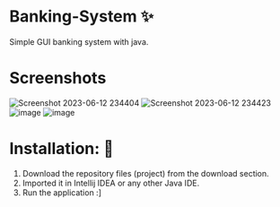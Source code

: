 # Banking-System ✨
Simple GUI banking system with java.

# Screenshots
![Screenshot 2023-06-12 234404](https://github.com/Akhil373/Banking-System/assets/133588800/c79186d1-db9e-4b45-8d28-70bea12003f7)
![Screenshot 2023-06-12 234423](https://github.com/Akhil373/Banking-System/assets/133588800/8382cf31-fc7e-4a80-9c20-2628c05a43f3)
![image](https://github.com/Akhil373/Banking-System/assets/133588800/678bfac3-98e6-4a9c-945c-e156ce05773f)
![image](https://github.com/Akhil373/Banking-System/assets/133588800/5270f5b3-aaf3-4737-9533-fbd20791d3f5)


# Installation: 🔌

1. Download the repository files (project) from the download section.
2. Imported it in Intellij IDEA or any other Java IDE.
3. Run the application :]
